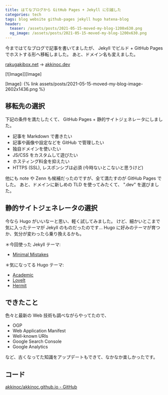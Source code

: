 ```yaml
---
title: はてなブログから GitHub Pages + Jekyll に引越した
categories: tech
tags: blog website github-pages jekyll hugo hatena-blog
header:
  teaser: /assets/posts/2021-05-15-moved-my-blog-1200x630.png
  og_image: /assets/posts/2021-05-15-moved-my-blog-1200x630.png
---
```


今まではてなブログで記事を書いてましたが、
Jekyll でビルド + GitHub Pages でホストする形へ移転しました。
あと、ドメイン名も変えました。

[rakugakibox.net](http://rakugakibox.net) → [akkinoc.dev](https://akkinoc.dev)

<!--more-->

[![Image]][Image]

[Image]: {% link assets/posts/2021-05-15-moved-my-blog-image-2602x1436.png %}

## 移転先の選択

下記の条件を満たしたくて、 GitHub Pages + 静的サイトジェネレータにしました。

* 記事を Markdown で書きたい
* 記事や画像や設定などを GitHub で管理したい
* 独自ドメインを使いたい
* JS/CSS をカスタムして遊びたい
* ホスティング料金を抑えたい
* HTTPS (SSL), レスポンシブは必須 (今時ないとこないと思うけど)

他にも note や Zenn も候補だったのですが、全て満たすのが GitHub Pages でした。
あと、ドメインに新しめの TLD を使ってみたくて、 ".dev" を選びました。

## 静的サイトジェネレータの選択

今なら Hugo がいいなーと思い、軽く試してみました。
けど、細かいとこまで気に入ったテーマが Jekyll のものだったのです...
Hugo に好みのテーマが育つか、気分が変わったら乗り換えるかも。

＊今回使った Jekyll テーマ:

* [Minimal Mistakes](https://mmistakes.github.io/minimal-mistakes/)

＊気になってる Hugo テーマ:

* [Academic](https://themes.gohugo.io/academic/)
* [LoveIt](https://themes.gohugo.io/loveit/)
* [Hermit](https://themes.gohugo.io/hermit/)

## できたこと

色々と最新の Web 技術も調べながらやってたので、

* OGP
* Web Application Manifest
* Well-known URIs
* Google Search Console
* Google Analytics

など、古くなってた知識をアップデートもできて、なかなか楽しかったです。

## コード

[akkinoc/akkinoc.github.io - GitHub](https://github.com/akkinoc/akkinoc.github.io)
